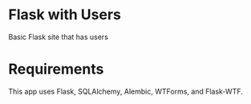 Flask with Users
================

Basic Flask site that has users

Requirements
============

This app uses Flask, SQLAlchemy, Alembic, WTForms, and Flask-WTF.

